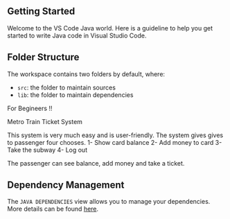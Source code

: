## Getting Started

Welcome to the VS Code Java world. Here is a guideline to help you get started to write Java code in Visual Studio Code.

## Folder Structure

The workspace contains two folders by default, where:

- `src`: the folder to maintain sources
- `lib`: the folder to maintain dependencies

For Begineers !!

Metro Train Ticket System

This system is very much easy and is user-friendly. The system gives gives to passenger four chooses.
1- Show card balance
2- Add money to card
3- Take the subway
4- Log out

The passenger can see balance, add money and take a ticket.

## Dependency Management

The `JAVA DEPENDENCIES` view allows you to manage your dependencies. More details can be found [here](https://github.com/microsoft/vscode-java-pack/blob/master/release-notes/v0.9.0.md#work-with-jar-files-directly).
